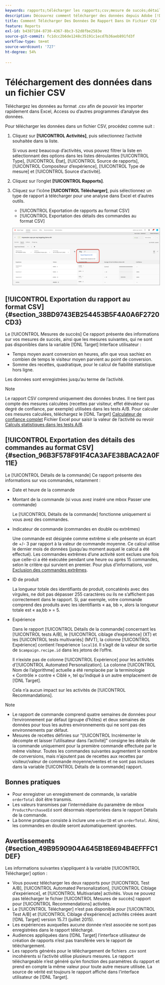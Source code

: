 ```yaml
---
keywords: rapports;télécharger les rapports;csv;mesure de succès;détails de commande
description: Découvrez comment télécharger des données depuis Adobe [!DNL Target] activités au format CVS pour une importation rapide dans Excel, Access ou d’autres programmes d’analyse des données.
title: Comment Télécharger Des Données De Rapport Dans Un Fichier CSV ?
feature: Reports
exl-id: b4387184-8730-4367-8bc3-52d8fbe2583e
source-git-commit: fc1dcc2b6de1248c35191c1ecd7b36aeb891fd3f
workflow-type: tm+mt
source-wordcount: '727'
ht-degree: 54%

---
```


# Téléchargement des données dans un fichier CSV

Téléchargez les données au format .csv afin de pouvoir les importer rapidement dans Excel, Access ou d’autres programmes d’analyse des données.

Pour télécharger les données dans un fichier CSV, procédez comme suit :

1. Cliquez sur **[!UICONTROL Activités]**, puis sélectionnez l’activité souhaitée dans la liste.

   Si vous avez beaucoup d’activités, vous pouvez filtrer la liste en sélectionnant des options dans les listes déroulantes [!UICONTROL Type], [!UICONTROL État], [!UICONTROL Source de rapports], [!UICONTROL Compositeur d’expérience], [!UICONTROL Type de mesure] et [!UICONTROL Source d’activité].

1. Cliquez sur l’onglet **[!UICONTROL Rapports]**.
1. Cliquez sur l’icône **[!UICONTROL Télécharger]**, puis sélectionnez un type de rapport à télécharger pour une analyse dans Excel et d’autres outils.

   * [!UICONTROL Exportation de rapports au format CSV]
   * [!UICONTROL Exportation des détails des commandes au format CSV]

   ![Options de téléchargement](/help/main/c-reports/assets/download-options.png)

## [!UICONTROL Exportation du rapport au format CSV] {#section_38BD9743EB254453B5F4A0A6F2720CD3}

Le [!UICONTROL Mesures de succès] Ce rapport présente des informations sur vos mesures de succès, ainsi que les mesures suivantes, qui ne sont pas disponibles dans la variable [!DNL Target] Interface utilisateur :

* Temps moyen avant conversion en heures, afin que vous sachiez en combien de temps le visiteur moyen parvient au point de conversion.
* Somme des recettes, quadratique, pour le calcul de fiabilité statistique hors ligne.

Les données sont enregistrées jusqu’au terme de l’activité.

>[!NOTE]
>
>Le rapport CSV comprend uniquement des données brutes. Il ne tient pas compte des mesures calculées (recettes par visiteur, effet élévateur ou degré de confiance, par exemple) utilisées dans les tests A/B. Pour calculer ces mesures calculées, téléchargez le [!DNL Target] [Calculateur de confiance complet](/help/main/assets/complete_confidence_calculator.xlsx) Fichier Excel pour saisir la valeur de l’activité ou revoir [Calculs statistiques dans les tests A/B](/help/main/c-reports/statistical-methodology/statistical-calculations.md).

## [!UICONTROL Exportation des détails des commandes au format CSV] {#section_96B3F578F91F4CA3AFE38BACA2A0F11E}

Le [!UICONTROL Détails de la commande] Ce rapport présente des informations sur vos commandes, notamment :

* Date et heure de la commande
* Montant de la commande (si vous avez inséré une mbox Passer une commande)

   Le [!UICONTROL Détails de la commande] fonctionne uniquement si vous avez des commandes.

* Indicateur de commande (commandes en double ou extrêmes)

   Une commande est désignée comme extrême si elle présente un écart de +/- 3 par rapport à la valeur de commande moyenne. Ce calcul utilise le dernier mois de données (jusqu’au moment auquel le calcul a été effectué). Les commandes extrêmes d’une activité sont exclues une fois que celle-ci a été exécutée pendant une heure ou après 15 commandes, selon le critère qui survient en premier. Pour plus d’informations, voir [Exclusion des commandes extrêmes](/help/main/c-reports/c-report-settings/excluding-extreme-orders.md#task_2AE7743FFCDD466DAEEB720BE5F33DAA).

* ID de produit

   La longueur totale des identifiants de produit, concaténés avec des virgules, ne doit pas dépasser 255 caractères ou ils ne s’affichent pas correctement dans le rapport. Si, par exemple, votre commande comprend des produits avec les identifiants « aa, bb », alors la longueur totale est « aa,bb » = 5.

* Expérience

   Dans le rapport [!UICONTROL Détails de la commande] concernant les [!UICONTROL tests A/B], le [!UICONTROL ciblage d’expérience] (XT) et les [!UICONTROL tests multivariés] (MVT), la colonne [!UICONTROL Expérience] contient l’expérience `localId`. Il s’agit de la valeur de sortie de `$campaign.recipe.id` dans les jetons de l’offre.

   Il n’existe pas de colonne [!UICONTROL Expérience] pour les activités d’[!UICONTROL Automated Personalization]. La colonne [!UICONTROL Nom de l’algorithme] actuelle a été remplacée par la terminologie « Contrôle » contre « Ciblé », tel qu’indiqué à un autre emplacement de [!DNL Target].

   Cela n’a aucun impact sur les activités de [!UICONTROL Recommandations].

>[!NOTE]
>
>* Le rapport de commande comprend quatre semaines de données pour l’environnement par défaut (groupe d’hôtes) et deux semaines de données pour tous les autres environnements qui ne sont pas des environnements par défaut.
>* Mesures de recettes définies sur &quot;[!UICONTROL Incrémenter le décompte et laisser l’utilisateur dans l’activité]&quot; consigne les détails de la commande uniquement pour la première commande effectuée par le même visiteur. Toutes les commandes suivantes augmentent le nombre de conversions, mais n’ajoutent pas de recettes aux recettes par visiteur/valeur de commande moyenne/ventes et ne sont pas incluses dans la variable [!UICONTROL Détails de la commande] rapport.


## Bonnes pratiques

* Pour enregistrer un enregistrement de commande, la variable `orderTotal` doit être transmis.
* Les valeurs transmises par l’intermédiaire du paramètre de mbox `ProductPurchasedId` sont désormais répertoriées dans le rapport Détails de la commande.
* La bonne pratique consiste à inclure une `orderID` et un `orderTotal`. Ainsi, les commandes en double seront automatiquement ignorées.

## Avertissements {#section_49B9590904A645B18E694B4EFFFC1DEF}

Les informations suivantes s’appliquent à la variable [!UICONTROL Télécharger] option :

* Vous pouvez télécharger les deux rapports pour [!UICONTROL Test A/B], [!UICONTROL Automated Personalization], [!UICONTROL Ciblage d’expérience], et [!UICONTROL Multivariate] activités. Vous ne pouvez pas télécharger le fichier [!UICONTROL Mesures de succès] rapport pour [!UICONTROL Recommendations] activités.
* Le [!UICONTROL Télécharger] n’est pas disponible pour [!UICONTROL Test A/B] et [!UICONTROL Ciblage d’expérience] activités créées avant [!DNL Target] version 15.7.1 (juillet 2015).
* Les expériences auxquelles aucune donnée n’est associée ne sont pas enregistrées dans le rapport téléchargé.
* Audiences appliquées dans [!DNL Target] l’interface utilisateur de création de rapports n’est pas transférée vers le rapport de téléchargement.
* Les rapports générés pour le téléchargement de fichiers .csv sont incohérents si l’activité utilise plusieurs mesures. Le rapport téléchargeable n’est généré qu’en fonction des paramètres du rapport et prend en compte la même valeur pour toute autre mesure utilisée. La source de vérité est toujours le rapport affiché dans l’interface utilisateur de [!DNL Target].
